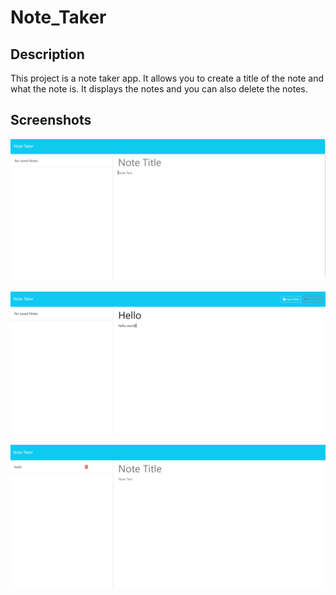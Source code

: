 # Note_Taker

## Description

This project is a note taker app. It allows you to create a title of the note and what the note is. It displays the notes and you can also delete the notes.

## Screenshots

![alt text](/images/image.png)

![alt text](/images/image-1.png)

![alt text](/images/image-2.png)
